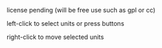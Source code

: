license pending (will be free use such as gpl or cc)

left-click to select units or press buttons

right-click to move selected units
